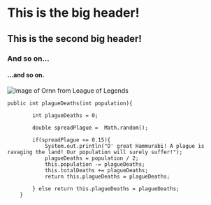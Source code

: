# This is the big header!
## This is the second big header!
### And so on...
#### ...and so on.

![Image of Ornn from League of Legends](https://ddragon.leagueoflegends.com/cdn/img/champion/splash/Ornn_2.jpg)

```
public int plagueDeaths(int population){

        int plagueDeaths = 0;
        
        double spreadPlague =  Math.random();
        
        if(spreadPlague <= 0.15){
            System.out.println("O' great Hammurabi! A plague is ravaging the land! Our population will surely suffer!");
            plagueDeaths = population / 2;
            this.population -= plagueDeaths;
            this.totalDeaths += plagueDeaths;
            return this.plagueDeaths = plagueDeaths;

        } else return this.plagueDeaths = plagueDeaths;
    }
```
